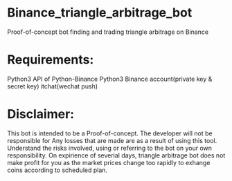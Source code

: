 # Binance_triangle_arbitrage_bot
Proof-of-concept bot finding and trading triangle arbitrage on Binance
# Requirements:
Python3
API of Python-Binance Python3
Binance account(private key & secret key)
itchat(wechat push)
# Disclaimer:
This bot is intended to be a Proof-of-concept. 
The developer will not be responsible for Any losses that are made are as a result of using this tool. 
Understand the risks involved, using or referring to the bot on your own responsibility.
On expirience of severial days, triangle arbitrage bot does not make profit for you as the market prices
change too rapidly to exhange coins according to scheduled plan.
